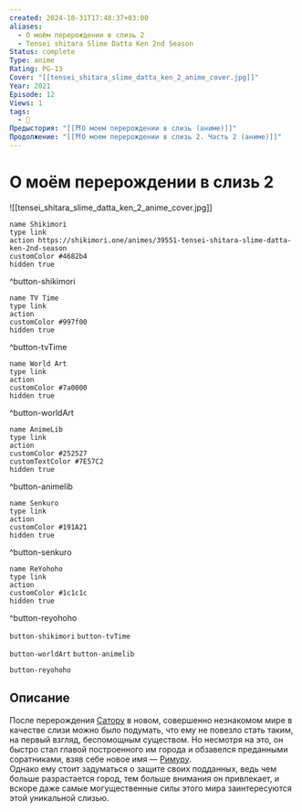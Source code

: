 ```yaml
---
created: 2024-10-31T17:48:37+03:00
aliases:
  - О моём перерождении в слизь 2
  - Tensei shitara Slime Datta Ken 2nd Season
Status: complete
Type: anime
Rating: PG-13
Cover: "[[tensei_shitara_slime_datta_ken_2_anime_cover.jpg]]"
Year: 2021
Episode: 12
Views: 1
tags:
  - 🔞
Предыстория: "[[⛩️О моем перерождении в слизь (аниме)]]"
Продолжение: "[[⛩️О моем перерождении в слизь 2. Часть 2 (аниме)]]"
---
```


# О моём перерождении в слизь 2

![[tensei_shitara_slime_datta_ken_2_anime_cover.jpg]]

```button
name Shikimori
type link
action https://shikimori.one/animes/39551-tensei-shitara-slime-datta-ken-2nd-season
customColor #4682b4
hidden true
```
^button-shikimori

```button
name TV Time
type link
action 
customColor #997f00
hidden true
```
^button-tvTime

```button
name World Art
type link
action 
customColor #7a0000
hidden true
```
^button-worldArt

```button
name AnimeLib
type link
action 
customColor #252527
customTextColor #7E57C2
hidden true
```
^button-animelib

```button
name Senkuro
type link
action 
customColor #191A21
hidden true
```
^button-senkuro

```button
name ReYohoho
type link
action 
customColor #1c1c1c
hidden true
```
^button-reyohoho



`button-shikimori` `button-tvTime`

`button-worldArt` `button-animelib`

`button-reyohoho`

## Описание

После перерождения [Сатору](https://shikimori.one/characters/165016-satoru-mikami) в новом, совершенно незнакомом мире в качестве слизи можно было подумать, что ему не повезло стать таким, на первый взгляд, беспомощным существом. Но несмотря на это, он быстро стал главой построенного им города и обзавелся преданными соратниками, взяв себе новое имя — [Римуру](https://shikimori.one/characters/131549-rimuru-tempest).  
Однако ему стоит задуматься о защите своих подданных, ведь чем больше разрастается город, тем больше внимания он привлекает, и вскоре даже самые могущественные силы этого мира заинтересуются этой уникальной слизью.
